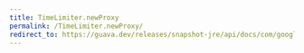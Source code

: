 ```yaml
---
title: TimeLimiter.newProxy
permalink: /TimeLimiter.newProxy/
redirect_to: https://guava.dev/releases/snapshot-jre/api/docs/com/google/common/util/concurrent/TimeLimiter.html#newProxy-T-java.lang.Class-java.time.Duration-
---
```


